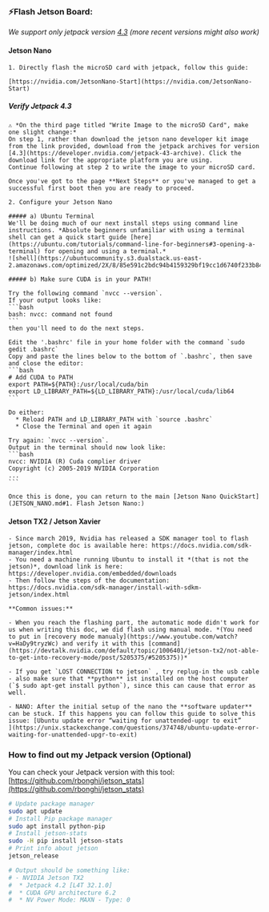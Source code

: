 ### ⚡️Flash Jetson Board:

*We support only jetpack version [4.3](https://developer.nvidia.com/jetpack-43-archive) (more recent versions might also work)*

#### Jetson Nano

    1. Directly flash the microSD card with jetpack, follow this guide:

    [https://nvidia.com/JetsonNano-Start](https://nvidia.com/JetsonNano-Start)

##### Verify Jetpack 4.3
    ⚠️ *On the third page titled "Write Image to the microSD Card", make one slight change:*
    On step 1, rather than download the jetson nano developer kit image from the link provided, download from the jetpack archives for version [4.3](https://developer.nvidia.com/jetpack-43-archive). Click the download link for the appropriate platform you are using.
    Continue following at step 2 to write the image to your microSD card.

    Once you've got to the page **Next Steps** or you've managed to get a successful first boot then you are ready to proceed.

    2. Configure your Jetson Nano

    ##### a) Ubuntu Terminal
    We'll be doing much of our next install steps using command line instructions. *Absolute beginners unfamiliar with using a terminal shell can get a quick start guide [here](https://ubuntu.com/tutorials/command-line-for-beginners#3-opening-a-terminal) for opening and using a terminal.*
    ![shell](https://ubuntucommunity.s3.dualstack.us-east-2.amazonaws.com/optimized/2X/8/85e591c2bdc94b4159329bf19cc1d6740f233b84_2_690x175.png)

    ##### b) Make sure CUDA is in your PATH!

    Try the following command `nvcc --version`.
    If your output looks like:
    ```bash
    bash: nvcc: command not found
    ```
    then you'll need to do the next steps.

    Edit the '.bashrc' file in your home folder with the command `sudo gedit .bashrc`
    Copy and paste the lines below to the bottom of `.bashrc`, then save and close the editor:
    ```bash
    # Add CUDA to PATH
    export PATH=${PATH}:/usr/local/cuda/bin
    export LD_LIBRARY_PATH=${LD_LIBRARY_PATH}:/usr/local/cuda/lib64
    ```

    Do either:
      * Reload PATH and LD_LIBRARY_PATH with `source .bashrc`
      * Close the Terminal and open it again

    Try again: `nvcc --version`.
    Output in the terminal should now look like:
    ```bash
    nvcc: NVIDIA (R) Cuda complier driver
    Copyright (c) 2005-2019 NVIDIA Corporation
    ...
    ```

    Once this is done, you can return to the main [Jetson Nano QuickStart](JETSON_NANO.md#1. Flash Jetson Nano:)

#### Jetson TX2 / Jetson Xavier

    - Since march 2019, Nvidia has released a SDK manager tool to flash jetson, complete doc is available here: https://docs.nvidia.com/sdk-manager/index.html
    - You need a machine running Ubuntu to install it *(that is not the jetson)*, download link is here: https://developer.nvidia.com/embedded/downloads
    - Then follow the steps of the documentation: https://docs.nvidia.com/sdk-manager/install-with-sdkm-jetson/index.html

    **Common issues:**

    - When you reach the flashing part, the automatic mode didn't work for us when writing this doc, we did flash using manual mode. *(You need to put in [recovery mode manualy](https://www.youtube.com/watch?v=HaDy9tryzWc) and verify it with this [command](https://devtalk.nvidia.com/default/topic/1006401/jetson-tx2/not-able-to-get-into-recovery-mode/post/5205375/#5205375))*

    - If you get `LOST CONNECTION to jetson` , try replug-in the usb cable - also make sure that **python** ist installed on the host computer (`$ sudo apt-get install python`), since this can cause that error as well.

    - NANO: After the initial setup of the nano the **software updater** can be stuck. If this happens you can follow this guide to solve this issue: [Ubuntu update error “waiting for unattended-upgr to exit”
    ](https://unix.stackexchange.com/questions/374748/ubuntu-update-error-waiting-for-unattended-upgr-to-exit)

### How to find out my Jetpack version (Optional)

You can check your Jetpack version with this tool: [https://github.com/rbonghi/jetson_stats](https://github.com/rbonghi/jetson_stats)

```bash
# Update package manager
sudo apt update
# Install Pip package manager
sudo apt install python-pip
# Install jetson-stats
sudo -H pip install jetson-stats
# Print info about jetson
jetson_release

# Output should be something like:
# - NVIDIA Jetson TX2
#  * Jetpack 4.2 [L4T 32.1.0]
#  * CUDA GPU architecture 6.2
#  * NV Power Mode: MAXN - Type: 0
```
